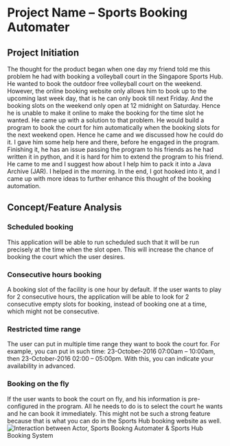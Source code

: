 # Project Name – Sports Booking Automater
## Project Initiation 
The thought for the product began when one day my friend told me this problem he had with booking a volleyball court in the Singapore Sports Hub. He wanted to book the outdoor free volleyball court on the weekend. However, the online booking website only allows him to book up to the upcoming last week day, that is he can only book till next Friday. And the booking slots on the weekend only open at 12 midnight on Saturday. Hence he is unable to make it online to make the booking for the time slot he wanted. He came up with a solution to that problem. He would build a program to book the court for him automatically when the booking slots for the next weekend open. Hence he came and we discussed how he could do it. 
I gave him some help here and there, before he engaged in the program. Finishing it, he has an issue passing the program to his friends as he had written it in python, and it is hard for him to extend the program to his friend. He came to me and I suggest how about I help him to pack it into a Java Archive (JAR). I helped in the morning. In the end, I got hooked into it, and I came up with more ideas to further enhance this thought of the booking automation. 
## Concept/Feature Analysis 
### Scheduled booking
This application will be able to run scheduled such that it will be run precisely at the time when the slot open. This will increase the chance of booking the court which the user desires. 
### Consecutive hours booking
A booking slot of the facility is one hour by default. If the user wants to play for 2 consecutive hours, the application will be able to look for 2 consecutive empty slots for booking, instead of booking one at a time, which might not be consecutive. 
### Restricted time range
The user can put in multiple time range they want to book the court for. For example, you can put in such time: 23-October-2016 07:00am – 10:00am, then 23-October-2016 02:00 – 05:00pm. With this, you can indicate your availability in advanced.
### Booking on the fly 
If the user wants to book the court on fly, and his information is pre-configured in the program. All he needs to do is to select the court he wants and he can book it immediately. This might not be such a strong feature because that is what you can do in the Sports Hub booking website as well.
![Interaction between Actor, Sports Bookng Automater & Sports Hub Booking System](https://s15.postimg.org/7ew9csm07/Class_Diagram1_Booking_Automater.png)
